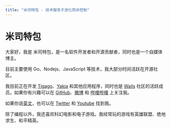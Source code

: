 ```yaml
---
title: "米司特包 - 技术服务于进化而非控制"
---
```


# 米司特包

大家好，我是 米司特包，是一名软件开发者和开源贡献者，同时也是一个自媒体博主。

目前主要使用 Go、Nodejs、JavaScript 等技术，我大部分时间活跃在开源社区。

我目前正在开发 [Tigago](https://github.com/tigateam/tigago)、[Yakia](https://github.com/misitebao/yakia) 和其他应用程序，同时也是 [Wails](https://github.com/wailsapp/wails) 社区的活跃成员。如果你有兴趣可以在 [GitHub](https://github.com/misitebao)、[微博](https://weibo.com/misitebao) 和 [哔哩哔哩](https://space.bilibili.com/97480642/) 上关注我。

如果你说[英文](https://misitebao.com/en)，也可以在 [Twitter](https://twitter.com/misitebao) 和 [Youtube](https://www.youtube.com/channel/UCGlgW9t0HnKDlkcS1dH7X3g) 找到我。

除了编程以外，我还喜欢科幻电影和电子游戏。我经常玩的游戏有英雄联盟、绝地求生、和平精英。
